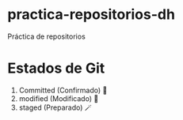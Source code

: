 # practica-repositorios-dh
Práctica de repositorios

# Estados de Git
1. Committed (Confirmado) :book:
2. modified (Modificado) :thread:
3. staged (Preparado) :magic_wand:
